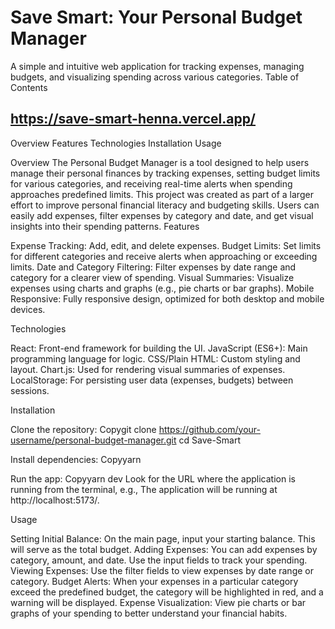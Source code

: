 # Save Smart: Your Personal Budget Manager
A simple and intuitive web application for tracking expenses, managing budgets, and visualizing spending across various categories.
Table of Contents
## https://save-smart-henna.vercel.app/

Overview
Features
Technologies
Installation
Usage

Overview
The Personal Budget Manager is a tool designed to help users manage their personal finances by tracking expenses, setting budget limits for various categories, and receiving real-time alerts when spending approaches predefined limits.
This project was created as part of a larger effort to improve personal financial literacy and budgeting skills. Users can easily add expenses, filter expenses by category and date, and get visual insights into their spending patterns.
Features

Expense Tracking: Add, edit, and delete expenses.
Budget Limits: Set limits for different categories and receive alerts when approaching or exceeding limits.
Date and Category Filtering: Filter expenses by date range and category for a clearer view of spending.
Visual Summaries: Visualize expenses using charts and graphs (e.g., pie charts or bar graphs).
Mobile Responsive: Fully responsive design, optimized for both desktop and mobile devices.

Technologies

React: Front-end framework for building the UI.
JavaScript (ES6+): Main programming language for logic.
CSS/Plain HTML: Custom styling and layout.
Chart.js: Used for rendering visual summaries of expenses.
LocalStorage: For persisting user data (expenses, budgets) between sessions.

Installation

Clone the repository:
Copygit clone https://github.com/your-username/personal-budget-manager.git
cd Save-Smart

Install dependencies:
Copyyarn

Run the app:
Copyyarn dev
Look for the URL where the application is running from the terminal, e.g., The application will be running at http://localhost:5173/.

Usage

Setting Initial Balance: On the main page, input your starting balance. This will serve as the total budget.
Adding Expenses: You can add expenses by category, amount, and date. Use the input fields to track your spending.
Viewing Expenses: Use the filter fields to view expenses by date range or category.
Budget Alerts: When your expenses in a particular category exceed the predefined budget, the category will be highlighted in red, and a warning will be displayed.
Expense Visualization: View pie charts or bar graphs of your spending to better understand your financial habits.
